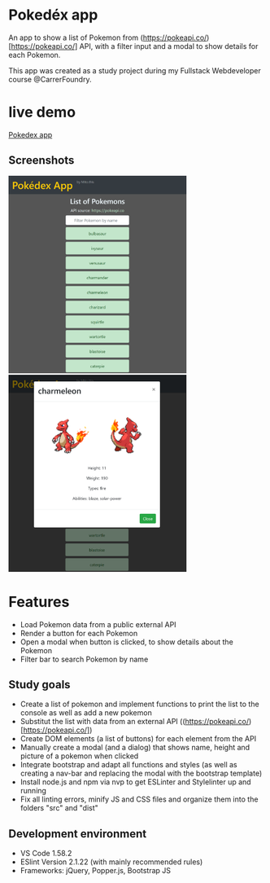 # Pokedéx app
An app to show a list of Pokemon from (https://pokeapi.co/)[https://pokeapi.co/] API, with a filter input and a modal to show details for each Pokemon.

This app was created as a study project during my Fullstack Webdeveloper course @CarrerFoundry.

# live demo
[Pokedex app](https://mitomonkey.github.io/Pokedex-App/)

## Screenshots
<p float="left">
<img src="./img/Screenshot_main.png" width="350">
<img src="./img/Screenshot_modal.png" width="350">
</p>

# Features
* Load Pokemon data from a public external API
* Render a button for each Pokemon
* Open a modal when button is clicked, to show details about the Pokemon
* Filter bar to search Pokemon by name

## Study goals
* Create a list of pokemon and implement functions to print the list to the console as well as add a new pokemon
* Substitut the list with data from an external API ((https://pokeapi.co/)[https://pokeapi.co/])
* Create DOM elements (a list of buttons) for each element from the API
* Manually create a modal (and a dialog) that shows name, height and picture of a pokemon when clicked
* Integrate bootstrap and adapt all functions and styles (as well as creating a nav-bar and replacing the modal with the bootstrap template)
* Install node.js and npm via nvp to get ESLinter and Stylelinter up and running
* Fix all linting errors, minify JS and CSS files and organize them into the folders "src" and "dist"

## Development environment
  * VS Code 1.58.2
  * ESlint Version 2.1.22 (with mainly recommended rules)
  * Frameworks: jQuery, Popper.js, Bootstrap JS
